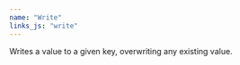 ```yaml
---
name: "Write"
links_js: "write"
---
```

Writes a value to a given key, overwriting any existing value.
